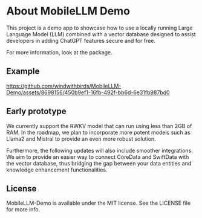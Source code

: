# About MobileLLM Demo

This project is a demo app to showcase how to use a locally running Large Language Model (LLM) combined with a vector database designed to assist developers in adding ChatGPT features secure and for free.

For more information, look at the package.

## Example

https://github.com/windwithbirds/MobileLLM-Demo/assets/8698156/450b9ef1-16fb-492f-bb6d-6e31fb987bd0


## Early prototype

We currently support the RWKV model that can run using less than 2GB of RAM. In the roadmap, we plan to incorporate more potent models such as Llama2 and Mistral to provide an even more robust solution.

Furthermore, the following updates will also include smoother integrations. We aim to provide an easier way to connect CoreData and SwiftData with the vector database, thus bridging the gap between your data entities and knowledge enhancement functionalities.

## License

MobileLLM-Demo is available under the MIT license. See the LICENSE file for more info.
